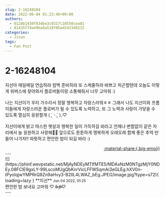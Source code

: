 ```yaml
---
slug: 2-16248104
date: 2022-06-04 01:23:46+09:00
authors:
  - 0128b1430f834be3c0317c18550cea81
  - 01435f74a49ba8a519705ad242348232
categories:
  - Jisun
tags:
  - Fan Post
---
```


# 2-16248104

<div class="post-container" markdown="1">
<div class="content-container md-sidebar__scrollwrap" markdown="1">

지선아 매일매일 연습하랴 컴백 준비하랴 또 스케줄하랴 바쁘고 피곤할텐데 오늘도 이렇게 위버스에 찾아와서 플로버들이랑 소통해줘서 너무 고마워 :)<br><br>나는 지선이가 우리 가수라서 정말 행복하고 자랑스러워ㅎㅎ 그래서 나도 지선이와 프롬이들에게 자랑스러운 플로버가 될 수 있도록 노력하고, 또 그 노력과 사랑이 가닿을 수 있도록 열심히 응원할게 ( ´͈ ᵕ `͈ )◞♡<br><br>지선이에게 밝고 따스한 햇살과 행복한 일이 가득하길 바라고 언제나 변함없이 같은 자리에서 늘 응원하고 사랑해🫶🏻 앞으로도 튼튼하게 행복하게 오래오래 함께 좋은 추억 만들어 나가자!! 따뜻하고 편안한 밤이 되길 바라 :)

</div>
</div>

<div style="text-align: right;" markdown="1">
<a href="https://weverse.io/fromis9/fanpost/2-16248104" style="text-align: right;">:material-share:{.big-emoji}</a>
</div>
---

<div class="comments-container md-sidebar__scrollwrap" markdown="1">
<div class="comment" markdown="1">
<div class='id-container' markdown="1">
![](https://phinf.wevpstatic.net/MjAyNDEyMTlfMTE5/MDAxNzM0NTgzMjY0NDEy.08FClE9gxLY-99LscoMUgQbKnrVicLFFWSqmAi3eGLEg.hXV0n-tPyoIqjwYMPRrQ8Zn9aHvy3-B2llL4LWAZ_bEg.JPEG/image.jpg?type=s72){ loading=lazy }
**<span class="artist">지선</span>** <small>Jun 04 2022, 01:25</small><br>
</div>
<div class='comment-body' markdown="1">
편안한 밤 보내요 고마워 ♡ ʚ̴̶̷̆ ̯ʚ̴̶̷̆♡ 
</div>
</div>
</div>
---
